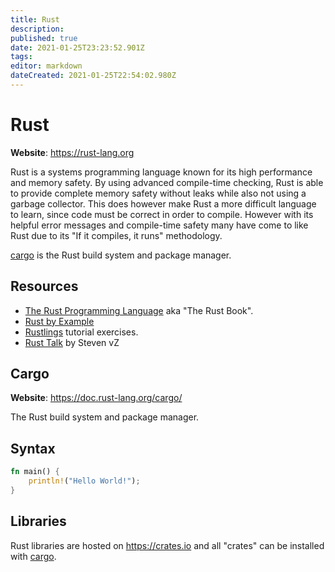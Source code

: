 ```yaml
---
title: Rust
description: 
published: true
date: 2021-01-25T23:23:52.901Z
tags: 
editor: markdown
dateCreated: 2021-01-25T22:54:02.980Z
---
```


# Rust

**Website**: <https://rust-lang.org>

Rust is a systems programming language known for its high performance and memory safety. By using advanced compile-time checking, Rust is able to provide complete memory safety without leaks while also not using a garbage collector. This does however make Rust a more difficult language to learn, since code must be correct in order to compile. However with its helpful error messages and compile-time safety many have come to like Rust due to its "If it compiles, it runs" methodology.

[cargo](#cargo) is the Rust build system and package manager.

## Resources

- [The Rust Programming Language](https://doc.rust-lang.org/book/) aka "The Rust Book".
- [Rust by Example](https://doc.rust-lang.org/rust-by-example/)
- [Rustlings](https://github.com/rust-lang/rustlings/) tutorial exercises.
- [Rust Talk](https://gist.github.com/rushsteve1/bc9ed33b850e17b42b2c78e9f18516d2) by Steven vZ

## Cargo

**Website**: <https://doc.rust-lang.org/cargo/>

The Rust build system and package manager.

## Syntax

```rust
fn main() {
    println!("Hello World!");
}
```

## Libraries

Rust libraries are hosted on <https://crates.io> and all \"crates\" can be installed with [cargo](#cargo).
